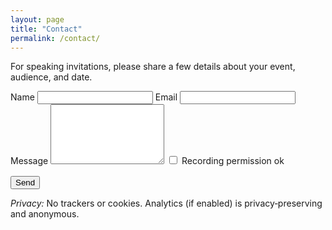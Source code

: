 ```yaml
---
layout: page
title: "Contact"
permalink: /contact/
---
```

<p>For speaking invitations, please share a few details about your event, audience, and date.</p>
<form action="https://formspree.io/f/your-id" method="POST">
  <label for="name">Name</label>
  <input id="name" name="name" required />
  <label for="email">Email</label>
  <input id="email" name="email" type="email" required />
  <label for="message">Message</label>
  <textarea id="message" name="message" rows="6" required></textarea>
  <label><input type="checkbox" name="recording_ok" value="yes" /> Recording permission ok</label>
  <p style="margin-top:1rem;"><button class="button" type="submit">Send</button></p>
</form>
<p><em>Privacy:</em> No trackers or cookies. Analytics (if enabled) is privacy‑preserving and anonymous.</p>
